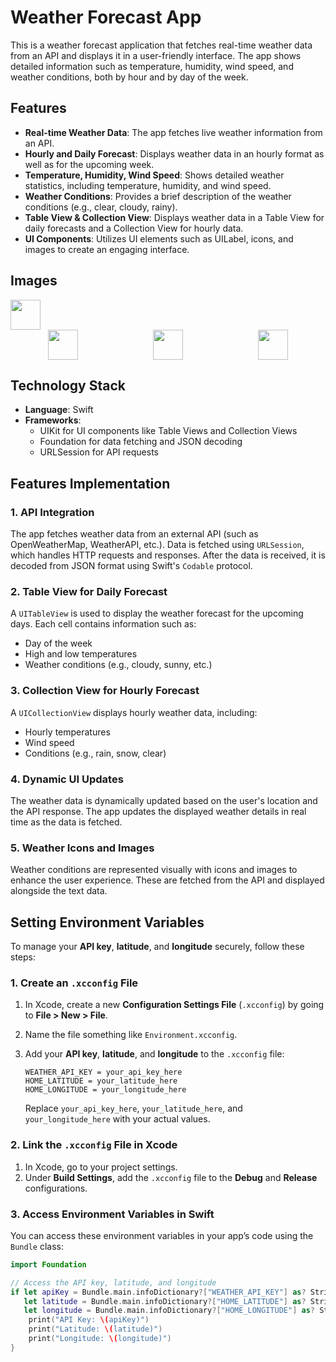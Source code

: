 # Weather Forecast App

This is a weather forecast application that fetches real-time weather data from an API and displays it in a user-friendly interface. The app shows detailed information such as temperature, humidity, wind speed, and weather conditions, both by hour and by day of the week.

## Features

- **Real-time Weather Data**: The app fetches live weather information from an API.
- **Hourly and Daily Forecast**: Displays weather data in an hourly format as well as for the upcoming week.
- **Temperature, Humidity, Wind Speed**: Shows detailed weather statistics, including temperature, humidity, and wind speed.
- **Weather Conditions**: Provides a brief description of the weather conditions (e.g., clear, cloudy, rainy).
- **Table View & Collection View**: Displays weather data in a Table View for daily forecasts and a Collection View for hourly data.
- **UI Components**: Utilizes UI elements such as UILabel, icons, and images to create an engaging interface.

## Images

<img src="https://github.com/favicon.ico" width="48">
<div style="display: flex; justify-content: space-around;">
  <div style="flex: 1; text-align: center;">
    <img src="https://github.com/user-attachments/assets/2e062664-4a87-469d-8edb-73f3103697ea"  width="48" height: auto;" />
  </div>
  <div style="flex: 1; text-align: center;">
    <img src="https://github.com/user-attachments/assets/5ba9987f-09e6-4945-ae5a-ae6f5cc3ffc9"  width="48" height: auto;" />
  </div>
  <div style="flex: 1; text-align: center;">
    <img src="https://github.com/user-attachments/assets/e620ee56-a258-455d-bdd3-54ea66bf1061"  width="48" height: auto;" />
  </div>
</div>

## Technology Stack

- **Language**: Swift
- **Frameworks**:
  - UIKit for UI components like Table Views and Collection Views
  - Foundation for data fetching and JSON decoding
  - URLSession for API requests

## Features Implementation

### 1. **API Integration**

The app fetches weather data from an external API (such as OpenWeatherMap, WeatherAPI, etc.). Data is fetched using `URLSession`, which handles HTTP requests and responses. After the data is received, it is decoded from JSON format using Swift's `Codable` protocol.

### 2. **Table View for Daily Forecast**

A `UITableView` is used to display the weather forecast for the upcoming days. Each cell contains information such as:
- Day of the week
- High and low temperatures
- Weather conditions (e.g., cloudy, sunny, etc.)

### 3. **Collection View for Hourly Forecast**

A `UICollectionView` displays hourly weather data, including:
- Hourly temperatures
- Wind speed
- Conditions (e.g., rain, snow, clear)

### 4. **Dynamic UI Updates**

The weather data is dynamically updated based on the user's location and the API response. The app updates the displayed weather details in real time as the data is fetched.

### 5. **Weather Icons and Images**

Weather conditions are represented visually with icons and images to enhance the user experience. These are fetched from the API and displayed alongside the text data.


## Setting Environment Variables

To manage your **API key**, **latitude**, and **longitude** securely, follow these steps:

### 1. **Create an `.xcconfig` File**

1. In Xcode, create a new **Configuration Settings File** (`.xcconfig`) by going to **File > New > File**.
2. Name the file something like `Environment.xcconfig`.
3. Add your **API key**, **latitude**, and **longitude** to the `.xcconfig` file:

    ```text
    WEATHER_API_KEY = your_api_key_here
    HOME_LATITUDE = your_latitude_here
    HOME_LONGITUDE = your_longitude_here
    ```

   Replace `your_api_key_here`, `your_latitude_here`, and `your_longitude_here` with your actual values.

### 2. **Link the `.xcconfig` File in Xcode**

1. In Xcode, go to your project settings.
2. Under **Build Settings**, add the `.xcconfig` file to the **Debug** and **Release** configurations.

### 3. **Access Environment Variables in Swift**

You can access these environment variables in your app’s code using the `Bundle` class:

```swift
import Foundation

// Access the API key, latitude, and longitude
if let apiKey = Bundle.main.infoDictionary?["WEATHER_API_KEY"] as? String,
   let latitude = Bundle.main.infoDictionary?["HOME_LATITUDE"] as? String,
   let longitude = Bundle.main.infoDictionary?["HOME_LONGITUDE"] as? String {
    print("API Key: \(apiKey)")
    print("Latitude: \(latitude)")
    print("Longitude: \(longitude)")
}
